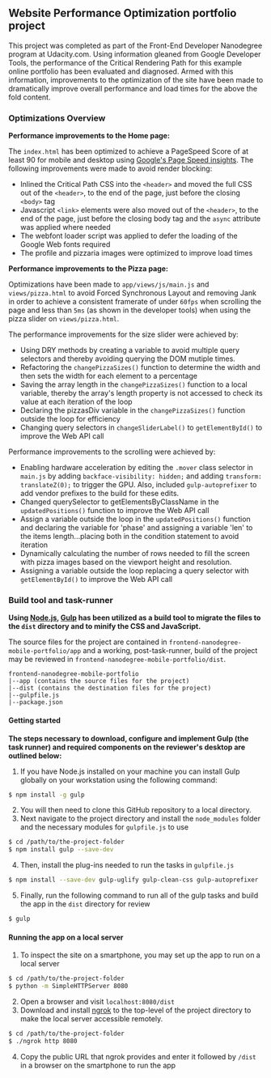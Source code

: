 ## Website Performance Optimization portfolio project

This project was completed as part of the Front-End Developer Nanodegree program at Udacity.com. Using information gleaned from Google Developer Tools, the performance of the Critical Rendering Path for this example online portfolio has been evaluated and diagnosed. Armed with this information, improvements to the optimization of the site have been made to dramatically improve overall performance and load times for the above the fold content.

### Optimizations Overview

**Performance improvements to the Home page:**

The `index.html` has been optimized to achieve a PageSpeed Score of at least 90 for mobile and desktop using [Google's Page Speed insights](https://developers.google.com/speed/pagespeed/insights/). The following improvements were made to avoid render blocking:

* Inlined the Critical Path CSS into the `<header>` and moved the full CSS out of the `<header>`, to the end of the page, just before the closing `<body>` tag
* Javascript `<link>` elements were also moved out of the `<header>`, to the end of the page, just before the closing body tag and the `async` attribute was applied where needed
* The webfont loader script was applied to defer the loading of the Google Web fonts required
* The profile and pizzaria images were optimized to improve load times

**Performance improvements to the Pizza page:**

Optimizations have been made to `app/views/js/main.js` and `views/pizza.html` to avoid Forced Synchronous Layout and removing Jank in order to achieve a consistent framerate of under `60fps` when scrolling the page and less than `5ms` (as shown in the developer tools) when using the pizza slider on `views/pizza.html`.

The performance improvements for the size slider were achieved by:

* Using DRY methods by creating a variable to avoid multiple query selectors and thereby avoiding querying the DOM mutiple times.
* Refactoring the `changePizzaSizes()` function to determine the width and then sets the width for each element to a percentage
* Saving the array length in the `changePizzaSizes()` function to a local variable, thereby the array's length property is not accessed to check its value at each iteration of the loop
* Declaring the pizzasDiv variable in the `changePizzaSizes()` function outside the loop for efficiency
* Changing query selectors in `changeSliderLabel()` to `getElementById()` to improve the Web API call


Performance improvements to the scrolling were achieved by:

* Enabling hardware acceleration by editing the `.mover` class selector in `main.js` by adding `backface-visibility: hidden;` and adding `transform: translateZ(0);` to trigger the GPU. Also, included `gulp-autoprefixer` to add vendor prefixes to the build for these edits.
* Changed querySelector to getElementsByClassName in the `updatedPositions()` function to improve the Web API call
* Assign a variable outside the loop in the `updatedPositions()` function and declaring the variable for 'phase' and assigning a variable 'len' to the items length...placing both in the condition statement to avoid iteration
* Dynamically calculating the number of rows needed to fill the screen with pizza images based on the viewport height and resolution.
* Assigning a variable outside the loop replacing a query selector with `getElementById()` to improve the Web API call



### Build tool and task-runner

**Using [Node.js](https://nodejs.org/), [Gulp](https://www.npmjs.com/package/gulp) has been utilized as a build tool to migrate the files to the `dist` directory and to minify the CSS and JavaScript.**

The source files for the project are contained in `frontend-nanodegree-mobile-portfolio/app` and a working, post-task-runner, build of the project may be reviewed in `frontend-nanodegree-mobile-portfolio/dist`.

```
frontend-nanodegree-mobile-portfolio
|--app (contains the source files for the project)
|--dist (contains the destination files for the project)
|--gulpfile.js
|--package.json
```


#### Getting started

**The steps necessary to download, configure and implement Gulp (the task runner) and required components on the reviewer's desktop are outlined below:**

1. If you have Node.js installed on your machine you can install Gulp globally on your workstation using the following command:

```bash
$ npm install -g gulp
```

2. You will then need to clone this GitHub repository to a local directory.
3. Next navigate to the project directory and install the `node_modules` folder and the necessary modules for `gulpfile.js` to use

```bash
$ cd /path/to/the-project-folder
$ npm install gulp --save-dev
```

4. Then, install the plug-ins needed to run the tasks in `gulpfile.js`

```bash
$ npm install --save-dev gulp-uglify gulp-clean-css gulp-autoprefixer
```

5. Finally, run the following command to run all of the gulp tasks and build the app in the `dist` directory for review

```bash
$ gulp
```

#### Running the app on a local server

1. To inspect the site on a smartphone, you may set up the app to run on a local server

```bash
$ cd /path/to/the-project-folder
$ python -m SimpleHTTPServer 8080
```

2. Open a browser and visit `localhost:8080/dist`
3. Download and install [ngrok](https://ngrok.com/) to the top-level of the project directory to make the local server accessible remotely.

``` bash
$ cd /path/to/the-project-folder
$ ./ngrok http 8080
```

4. Copy the public URL that ngrok provides and enter it followed by `/dist` in a browser on the smartphone to run the app  

